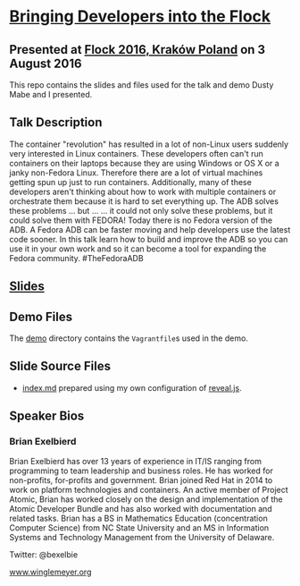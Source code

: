 # [Bringing Developers into the Flock](https://flock2016.sched.org/event/3bb106c028feddc9a0e92a53a0ee5288)
## Presented at [Flock 2016, Kraków Poland](https://flocktofedora.org) on 3 August 2016

This repo contains the slides and files used for the talk and demo Dusty
Mabe and I presented.

## Talk Description

The container "revolution" has resulted in a lot of non-Linux users
suddenly very interested in Linux containers. These developers often
can't run containers on their laptops because they are using Windows or
OS X or a janky non-Fedora Linux. Therefore there are a lot of virtual
machines getting spun up just to run containers. Additionally, many
of these developers aren't thinking about how to work with multiple
containers or orchestrate them because it is hard to set everything
up. The ADB solves these problems ... but ... ... it could not only
solve these problems, but it could solve them with FEDORA! Today there
is no Fedora version of the ADB. A Fedora ADB can be faster moving and
help developers use the latest code sooner. In this talk learn how to
build and improve the ADB so you can use it in your own work and so it
can become a tool for expanding the Fedora community. #TheFedoraADB

## [Slides](http://www.winglemeyer.org/bexelbie-talks-demos/Flock.2016.developers/)

## Demo Files

The [demo](demo) directory contains the `Vagrantfile`s used in the demo.

## Slide Source Files

* [index.md](index.md) prepared using my own configuration of [reveal.js](../tools/README.md).

## Speaker Bios

### Brian Exelbierd

Brian Exelbierd has over 13 years of experience in IT/IS ranging from
programming to team leadership and business roles. He has worked for
non-profits, for-profits and government. Brian joined Red Hat in 2014 to
work on platform technologies and containers. An active member of Project
Atomic, Brian has worked closely on the design and implementation of
the Atomic Developer Bundle and has also worked with documentation and
related tasks. Brian has a BS in Mathematics Education (concentration
Computer Science) from NC State University and an MS in Information
Systems and Technology Management from the University of Delaware.

Twitter: @bexelbie

www.winglemeyer.org
